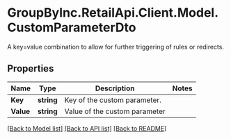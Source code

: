 # GroupByInc.RetailApi.Client.Model.CustomParameterDto
A key=value combination to allow for further triggering of rules or redirects.

## Properties

Name | Type | Description | Notes
------------ | ------------- | ------------- | -------------
**Key** | **string** | Key of the custom parameter. | 
**Value** | **string** | Value of the custom parameter | 

[[Back to Model list]](../README.md#documentation-for-models) [[Back to API list]](../README.md#documentation-for-api-endpoints) [[Back to README]](../README.md)


